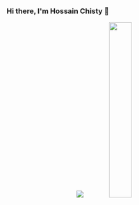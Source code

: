 ### Hi there, I'm Hossain Chisty 👋


<p align="center">
  <img src="https://github-readme-stats.vercel.app/api?username=eddiejaoude&show_icons=true&theme=tokyonight&line_height=40" />
  <img width="32.2%" src="https://github-readme-stats.vercel.app/api/top-langs/?username=hossainchisty&count_private=true&theme=tokyonight&line_height=40">
</p>


